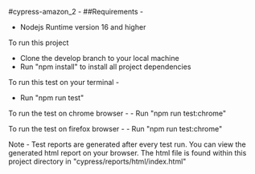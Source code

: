 #cypress-amazon_2 -
##Requirements -
   - Nodejs Runtime version 16 and higher


To run this project
  - Clone the develop branch to your local machine
  - Run "npm install" to install all project dependencies

  To run this test on your terminal -
  - Run "npm run test"

  To run the test on chrome browser -
    - Run "npm run test:chrome"

   To run the test on firefox browser -
    - Run "npm run test:chrome"


   Note -
    Test reports are generated after every test run.
     You can view the generated html report on your browser. 
     The html file is found within this project directory in "cypress/reports/html/index.html"